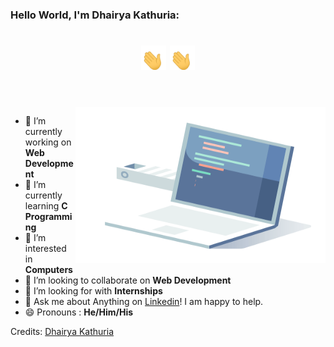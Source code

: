### Hello World, I'm Dhairya Kathuria:

<h1 align="center">
  <a target="_blank">
    <img src="https://github.com/eramkhann/eramkhann/blob/main/waving-hand-joypixels.gif" width="40px" style="max-width:100https://github.com/eramkhann/eramkhann/blob/main/waving-hand-joypixels.gif
  </a>
           𝐇𝐞𝐥𝐥𝐨, &lt;𝚌𝚘𝚍𝚎𝚛𝚜/&gt; !
  <a target="_blank">
    <img src="https://github.com/eramkhann/eramkhann/blob/main/waving-hand-joypixels.gif" width="40px" />
  </a>
</h1>

<br/>
<br/>
<a target="_blank">
  <img align="right" height="250" width="400" alt="GIF" src="https://github.com/eramkhann/eramkhann/blob/main/5c8f08b5fe55e12baae6fc54e46c343a.gif">
</a>

- 🔭 I’m currently working on **Web Development**
- 🌱 I’m currently learning **C Programming**
- 👀 I’m interested in **Computers**
- 👯 I’m looking to collaborate on **Web Development**
- 🤔 I’m looking for with **Internships**
- 💬 Ask me about Anything on [Linkedin](https://www.linkedin.com/in/nakul-singh-gaur-7b4565179/)! I am happy to help.
- 😄 Pronouns : **He/Him/His**

Credits: [Dhairya Kathuria](https://github.com/Dkathuria7)
